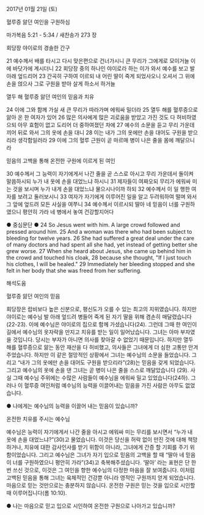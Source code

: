2017년 01월 21일 (토)

혈루증 앓던 여인을 구원하심



마가복음 5:21 - 5:34 / 새찬송가 273 장

회당장 야이로의 경솔한 간구

21 예수께서 배를 타시고 다시 맞은편으로 건너가시니 큰 무리가 그에게로 모이거늘 이에 바닷가에 계시더니 22 회당장 중의 하나인 야이로라 하는 이가 와서 예수를 보고 발 아래 엎드리어 23 간곡히 구하여 이르되 내 어린 딸이 죽게 되었사오니 오셔서 그 위에 손을 얹으사 그로 구원을 받아 살게 하소서 하거늘

열두 해 혈루증 앓던 여인의 믿음과 치유

24 이에 그와 함께 가실 새 큰 무리가 따라가며 에워싸 밀더라 25 열두 해를 혈루증으로 앓아 온 한 여자가 있어 26 많은 의사에게 많은 괴로움을 받았고 가진 것도 다 허비하였으되 아무 효험이 없고 도리어 더 중하여졌던 차에 27 예수의 소문을 듣고 무리 가운데 끼어 뒤로 와서 그의 옷에 손을 대니 28 이는 내가 그의 옷에만 손을 대어도 구원을 받으리라 생각함일러라 29 이에 그의 혈루 근원이 곧 마르매 병이 나은 줄을 몸에 깨달으니라

믿음의 고백을 통해 온전한 구원에 이르게 된 여인

30 예수께서 그 능력이 자기에게서 나간 줄을 곧 스스로 아시고 무리 가운데서 돌이켜 말씀하시되 누가 내 옷에 손을 대었느냐 하시니 31 제자들이 여짜오되 무리가 에워싸 미는 것을 보시며 누가 내게 손을 대었느냐 물으시나이까 하되 32 예수께서 이 일 행한 여자를 보려고 둘러보시니 33 여자가 자기에게 이루어진 일을 알고 두려워하여 떨며 와서 그 앞에 엎드려 모든 사실을 여쭈니 34 예수께서 이르시되 딸아 네 믿음이 너를 구원하였으니 평안히 가라 네 병에서 놓여 건강할지어다

● 중심문단 ● 24 So Jesus went with him. A large crowd followed and pressed around him. 25 And a woman was there who had been subject to bleeding for twelve years. 26 She had suffered a great deal under the care of many doctors and had spent all she had, yet instead of getting better she grew worse. 27 When she heard about Jesus, she came up behind him in the crowd and touched his cloak, 28 because she thought, "If I just touch his clothes, I will be healed." 29 Immediately her bleeding stopped and she felt in her body that she was freed from her suffering.

해석도움





혈루증 앓던 여인의 믿음

회당장은 랍비보다 높은 신분으로, 평신도가 오를 수 있는 최고의 지위였습니다. 하지만 야이로는 예수님 발 아래 엎드려 병들어 죽게 된 자기 딸을 위해 겸손히 매달렸습니다(22-23). 이에 예수님은 야이로의 집으로 함께 가셨습니다(24). 그런데 그때 한 여인이 길에서 예수님의 옷자락을 만지고 치유를 받는 일이 일어났습니다. 그녀는 아마 부자였을 것입니다. 당시는 부자가 아니면 의사를 찾아갈 수 없었기 때문입니다. 하지만 열두 해를 혈루증으로 앓는 동안 재산을 다 허비했고, 의사들은 그녀에게 더 심한 고통만 안겨주었습니다. 하지만 이 같은 절망적인 상황에서 그녀는 예수님의 소문을 들었습니다. 그리고 “내가 그의 옷에만 손을 대어도 구원을 받으리라”(28)는 믿음을 갖게 되었습니다. 그리고 예수님의 옷에 손을 댄 그녀는 곧 병이 나은 줄을 스스로 깨달았습니다 (29). 사실 그때 예수님 주위에는 수많은 사람들이 예수님을 에워싸 밀고 있었습니다(24하). 그러나 이 혈루증 여인처럼 예수님의 능력을 이끌어내는 믿음을 가진 사람은 아무도 없었습니다.

● 나에게는 예수님의 능력을 이끌어 내는 믿음이 있습니까?

온전한 치유를 주시는 예수님

예수님은 능력이 자기에게서 나간 줄을 아시고 에워싸 미는 무리를 보시면서 “누가 내 옷에 손을 대었느냐?”(30)고 물었습니다. 이것은 당신을 허락 없이 만진 것에 대해 책망하거나, 치유에 대한 감사인사를 받기 위함이 아니라, 그녀에게 간증 할 기회를 주기 위함이었습니다. 그리고 예수님은 그녀가 자기 입으로 믿음의 고백을 할 때 “딸아 네 믿음이 너를 구원하였으니 평안히 가라”(34)고 축복해주셨습니다. ‘딸아’ 라는 표현은 단 한 번 쓰신 것으로, 이것은 그 여인을 향한 예수님의 다정한 마음을 잘 보여줍니다. 이처럼 고백된 믿음을 통해 그녀는 육체적인 건강뿐 아니라 영적인 구원까지 얻게 되었습니다. 마음으로 믿는 것만으로는 충분하지 않습니다. 온전한 구원은 믿는 것을 입으로 시인할 때 이루어집니다(롬 10:10).

● 나는 마음으로 믿고 입으로 시인하여 온전한 구원으로 나아가고 있습니까?